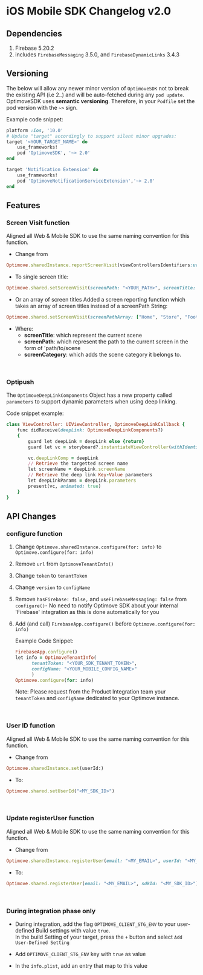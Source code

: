 
# iOS Mobile SDK Changelog v2.0

## Dependencies
1. Firebase 5.20.2
2. includes `FirebaseMessaging` 3.5.0, and `FirebaseDynamicLinks` 3.4.3

## Versioning
The below will allow any newer minor version of  `OptimoveSDK`  not to break the existing API (i.e 2._._) and will be auto-fetched during any  `pod update`.
OptimoveSDK uses __semantic versioning__. Therefore, in your  `Podfile`  set the pod version with the  `~>`  sign.

Example code snippet:
```ruby
platform :ios, '10.0'
# Update "target" accordingly to support silent minor upgrades:
target '<YOUR_TARGET_NAME>' do
    use_frameworks!
    pod 'OptimoveSDK', '~> 2.0'
end

target 'Notification Extension' do
    use_frameworks!
    pod 'OptimoveNotificationServiceExtension','~> 2.0'
end
```

## Features
### Screen Visit function
Aligned all Web & Mobile SDK to use the same naming convention for this function.

- Change from 
```ruby
Optimove.sharedInstance.reportScreenVisit(viewControllersIdentifiers:url:category)
```

- To single screen title:
```ruby
Optimove.shared.setScreenVisit(screenPath: "<YOUR_PATH>", screenTitle: "<YOUR_TITLE>", screenCategory: "<OPTIONAL: YOUR_CATEGORY>")
```
- Or an array of screen titles
Added a screen reporting function which takes an array of screen titles instead of a screenPath String: 
```ruby
Optimove.shared.setScreenVisit(screenPathArray: ["Home", "Store", "Footware", "Boots"], screenTitle: "<YOUR_TITLE>", screenCategory: "<OPTIONAL: YOUR_CATEGORY>")
```

- Where:
	 - **screenTitle**: which represent the current scene
	 - **screenPath**: which represent the path to the current screen in the form of 'path/to/scene
	 - **screenCategory**: which adds the scene category it belongs to. 
<br/>

### Optipush
The `OptimoveDeepLinkComponents` Object has a new property called `parameters` to support dynamic parameters when using deep linking.

Code snippet example:
```ruby
class ViewController: UIViewController, OptimoveDeepLinkCallback {
    func didReceive(deepLink: OptimoveDeepLinkComponents?)
    {
        guard let deepLink = deepLink else {return}
        guard let vc = storyboard?.instantiateViewController(withIdentifier: "deepLinkVc") as? DeepLinkViewController else { return }

        vc.deepLinkComp = deepLink
        // Retrieve the targetted screen name
        let screenName = deepLink.screenName
        // Retrieve the deep link Key-Value parameters
        let deepLinkParams = deepLink.parameters
        present(vc, animated: true)
    }
}
```

## API Changes

### configure function
 1. Change `Optimove.sharedInstance.configure(for: info)` to `Optimove.configure(for: info)` 
 2. Remove `url` from `OptimoveTenantInfo()`
 3. Change `token` to `tenantToken`
 4.  Change `version` to `configName`
 5. Remove `hasFirebase: false,` and `useFirebaseMessaging: false` from `configure()`- No need to notify Optimove SDK about your internal 'Firebase' integration as this is done automatically for you
 6. Add (and call) `FirebaseApp.configure()` before `Optimove.configure(for: info)` 

	Example Code Snippet:
	```ruby
	FirebaseApp.configure()
	let info = OptimoveTenantInfo(
          tenantToken: "<YOUR_SDK_TENANT_TOKEN>",
          configName: "<YOUR_MOBILE_CONFIG_NAME>"
          )
    Optimove.configure(for: info)
	```
	Note: Please request from the Product Integration team your `tenantToken` and `configName` dedicated to your Optimove instance.

<br/>

### User ID function
Aligned all Web & Mobile SDK to use the same naming convention for this function.

- Change from 
```ruby
Optimove.sharedInstance.set(userId:)
```

- To:
```ruby
Optimove.shared.setUserId("<MY_SDK_ID>")
```
<br/>

### Update registerUser function
Aligned all Web & Mobile SDK to use the same naming convention for this function.
- Change from 
```ruby
Optimove.sharedInstance.registerUser(email: "<MY_EMAIL>", userId: "<MY_SDK_ID>")
```

- To:
```ruby
Optimove.shared.registerUser(email: "<MY_EMAIL>", sdkId: "<MY_SDK_ID>")
```
<br/>

### During integration phase only
-   During integration, add the flag  `OPTIMOVE_CLIENT_STG_ENV`  to your user-defined Build settings with value `true`.  
    In the build Setting of your target, press the  `+`  button and select `Add User-Defined Setting`
    <IMAGE1>
    
- Add `OPTIMOVE_CLIENT_STG_ENV` key with `true` as value  
 <IMAGE2>

- In the `info.plist`, add an entry that map to this value  
 <IMAGE3>
